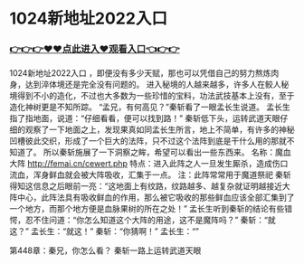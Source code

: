 # 1024新地址2022入口

### <a href="https://github.com/xinfue/dunp/issues/2">👉👉👉♥♥点此进入♥观看入口👈👉👉</a>

1024新地址2022入口
，即便没有多少天赋，那也可以凭借自己的努力熬炼肉身，达到淬体境还是完全没有问题的。
    进入秘境的人越来越多，许多人在鲛人秘境得到不小的造化，不过也大多数为一些珍惜的宝料，功法武技基本上没有，至于造化神树更是不知所踪。
    “孟兄，有何高见？”秦斩看了一眼孟长生说道。
    孟长生指了指地面，说道：“仔细看看，便可以找到路！”
    秦斩低下头，运转武道天眼仔细的观察了一下地面之上，发现果真如同孟长生所言，地上不简单，有许多的神秘凹槽彼此交织，形成了一个巨大的法阵，只不过这个法阵到底是干什么用的那就不知道了。
    所以秦斩施展了一下洞察之眸，希望可以看出一些东西来。
    名称：魔血大阵
    http://femai.cn/cewert.php
    特点：进入此阵之人一旦发生厮杀，造成伤口流血，浑身鲜血就会被大阵吸收，汇集于一点。
    注：此阵常常用于魔道祭祀
    秦斩得知这信息之后眼前一亮：“这地面上有纹路，纹路越多、越复杂就证明越接近大阵中心，此阵法具有吸收鲜血的作用，那么被它吸收的那些鲜血应该全部汇集到了一个地方，而那个地方便是血脉果树的所在之处！”
    孟长生听到秦斩的结论有些错愕，忍不住问道：“你怎么知道这个大阵的用途，这不是魔阵吗？”
    秦斩：“就这？”
    孟长生：“就这！”
    秦斩：“你猜啊！”
    孟长生：“”

第448章：秦兄，你怎么看？
    秦斩一路上运转武道天眼
